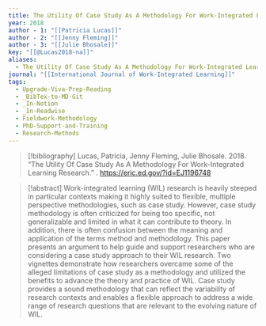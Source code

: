 ```yaml
---
title: The Utility Of Case Study As A Methodology For Work-Integrated Learning Research
year: 2018
author - 1: "[[Patricia Lucas]]"
author - 2: "[[Jenny Fleming]]"
author - 3: "[[Julie Bhosale]]"
key: "[[@Lucas2018-na]]"
aliases:
  - The Utility Of Case Study As A Methodology For Work-Integrated Learning Research
journal: "[[International Journal of Work-Integrated Learning]]"
tags:
  - Upgrade-Viva-Prep-Reading
  - _BibTex-to-MD-Git
  - _In-Notion
  - _In-Readwise
  - Fieldwork-Methodology
  - PhD-Support-and-Training
  - Research-Methods
---
```


> [!bibliography]
> Lucas, Patricia, Jenny Fleming, Julie Bhosale. 2018. “The Utility Of Case Study As A Methodology For Work-Integrated Learning Research.” . https://eric.ed.gov/?id=EJ1196748

> [!abstract]
> Work-integrated learning (WIL) research is heavily steeped in particular contexts making it highly suited to flexible, multiple perspective methodologies, such as case study. However, case study methodology is often criticized for being too specific, not generalizable and limited in what it can contribute to theory. In addition, there is often confusion between the meaning and application of the terms method and methodology. This paper presents an argument to help guide and support researchers who are considering a case study approach to their WIL research. Two vignettes demonstrate how researchers overcame some of the alleged limitations of case study as a methodology and utilized the benefits to advance the theory and practice of WIL. Case study provides a sound methodology that can reflect the variability of research contexts and enables a flexible approach to address a wide range of research questions that are relevant to the evolving nature of WIL.